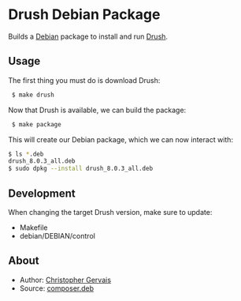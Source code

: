 Drush Debian Package
====================

Builds a [Debian](http://debian.org) package to install and run [Drush](http://www.drush.org).


Usage
-----

The first thing you must do is download Drush:
``` bash
 $ make drush
```

Now that Drush is available, we can build the package:
``` bash
 $ make package
```

This will create our Debian package, which we can now interact with:
``` bash
$ ls *.deb
drush_8.0.3_all.deb
$ sudo dpkg --install drush_8.0.3_all.deb
```

Development
-----------

When changing the target Drush version, make sure to update:
* Makefile
* debian/DEBIAN/control


About
-----
* Author: [Christopher Gervais](http://ergonlogic.com)
* Source: [composer.deb](http://github.com/ergonlogic/drush.deb)
